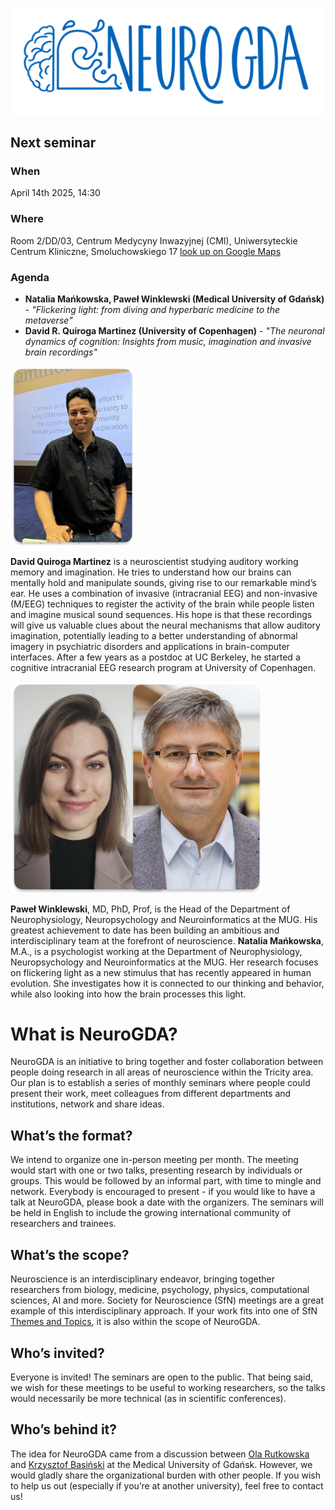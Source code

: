 ![](assets/img/neurogda_logo.png)

## Next seminar

### When

April 14th 2025, 14:30

### Where 

Room 2/DD/03, Centrum Medycyny Inwazyjnej (CMI), Uniwersyteckie Centrum Kliniczne, Smoluchowskiego 17 [look up on Google Maps](https://maps.app.goo.gl/tLA2EAiwJDySVomu9)

### Agenda

- **Natalia Mańkowska, Paweł Winklewski (Medical University of Gdańsk)** - _"Flickering light: from diving and hyperbaric medicine to the metaverse"_
- **David R. Quiroga Martinez (University of Copenhagen)** - _"The neuronal dynamics of cognition: Insights from music, imagination and invasive brain recordings"_

<img src="assets/img/david.png" width="200">

**David Quiroga Martinez** is a neuroscientist studying auditory working memory and imagination. He tries to understand how our brains can mentally hold and manipulate sounds, giving rise to our remarkable mind’s ear. He uses a combination of invasive (intracranial EEG) and non-invasive (M/EEG) techniques to register the activity of the brain while people listen and imagine musical sound sequences. His hope is that these recordings will give us valuable clues about the neural mechanisms that allow auditory imagination, potentially leading to a better understanding of abnormal imagery in psychiatric disorders and applications in brain-computer interfaces. After a few years as a postdoc at UC Berkeley, he started a cognitive intracranial EEG research program at University of Copenhagen.

<img src="assets/img/natalia_pawel.png" width="400">

**Paweł Winklewski**, MD, PhD, Prof, is the Head of the Department of Neurophysiology, Neuropsychology and Neuroinformatics at the MUG. His greatest achievement to date has been building an ambitious and interdisciplinary team at the forefront of neuroscience. **Natalia Mańkowska**, M.A., is a psychologist working at the Department of Neurophysiology, Neuropsychology and Neuroinformatics at the MUG. Her research focuses on flickering light as a new stimulus that has recently appeared in human evolution. She investigates how it is connected to our thinking and behavior, while also looking into how the brain processes this light.


# What is NeuroGDA?

NeuroGDA is an initiative to bring together and foster collaboration between people doing research in all areas of neuroscience within the Tricity area. Our plan is to establish a series of monthly seminars where people could present their work, meet colleagues from different departments and institutions, network and share ideas.

## What’s the format?
We intend to organize one in-person meeting per month. The meeting would start with one or two talks, presenting research by individuals or groups. This would be followed by an informal part, with time to mingle and network. Everybody is encouraged to present - if you would like to have a talk at NeuroGDA, please book a date with the organizers. The seminars will be held in English to include the growing international community of researchers and trainees.

## What’s the scope?
Neuroscience is an interdisciplinary endeavor, bringing together researchers from biology, medicine, psychology, physics, computational sciences, AI and more. Society for Neuroscience (SfN) meetings are a great example of this interdisciplinary approach. If your work fits into one of SfN [Themes and Topics](https://www.sfn.org/meetings/neuroscience-2025/call-for-abstracts/themes-and-topics), it is also within the scope of NeuroGDA.

## Who’s invited?
Everyone is invited! The seminars are open to the public. That being said, we wish for these meetings to be useful to working researchers, so the talks would necessarily be more technical (as in scientific conferences).

## Who’s behind it?
The idea for NeuroGDA came from a discussion between [Ola Rutkowska](https://rutkowskalab.gumed.edu.pl) and [Krzysztof Basiński](https://anl.gumed.edu.pl) at the Medical University of Gdańsk. However, we would gladly share the organizational burden with other people. If you wish to help us out (especially if you’re at another university), feel free to contact us!

